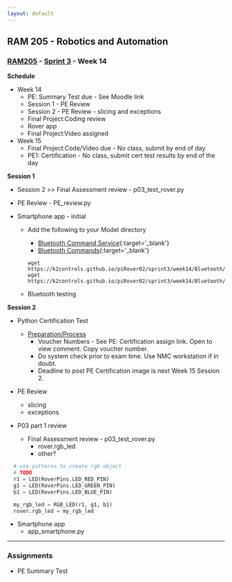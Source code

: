 ```yaml
---
layout: default
---
```


## RAM 205 - Robotics and Automation

### [RAM205](../../) - [Sprint 3](../) - Week 14

**Schedule**
  - Week 14  
    - PE: Summary Test due - See Moodle link
    - Session 1 - PE Review
    - Session 2 - PE Review - slicing and exceptions
    - Final Project:Coding review
    - Rover app
    - Final Project:Video assigned
  - Week 15 
    - Final Project:Code/Video due - No class, submit by end of day
    - PE1: Certification - No class, submit cert test results by end of the day

**Session 1**
  - Session 2 >> Final Assessment review - p03_test_rover.py
  - PE Review - PE_review.py

  - Smartphone app - initial
    - Add the following to your Model directory  
      - [Bluetooth Command Service](Bluetooth/BTCommandService.py){:target='_blank'}
      - [Bluetooth Commands](Bluetooth/BTCommands.py){:target='_blank'}
      
      ```
      wget https://k2controls.github.io/piRover02/sprint3/week14/Bluetooth/BTCommands.py
      wget https://k2controls.github.io/piRover02/sprint3/week14/Bluetooth/BTCommandService.py
      ```
    - Bluetooth testing
    
**Session 2**

- Python Certification Test 
  - [Preparation/Process](cert_test_directions/index.md)
    - Voucher Numbers - See PE: Certification assign link. Open to view comment. Copy voucher number.
    - Do system check prior to exam time. Use NMC workstation if in doubt.
    - Deadline to post PE Certification image is next Week 15 Session 2.

- PE Review
  - slicing
  - exceptions

- P03 part 1 review
  - Final Assessment review - p03_test_rover.py
    - rover.rgb_led
    - other?

```python
  # use patterns to create rgb object
  # TODO
  r1 = LED(RoverPins.LED_RED_PIN)
  g1 = LED(RoverPins.LED_GREEN_PIN)
  b1 = LED(RoverPins.LED_BLUE_PIN)

  my_rgb_led = RGB_LED(r1, g1, b1)
  rover.rgb_led = my_rgb_led
```


- Smartphone app 
  - app_smartphone.py




---

### Assignments

- PE Summary Test

